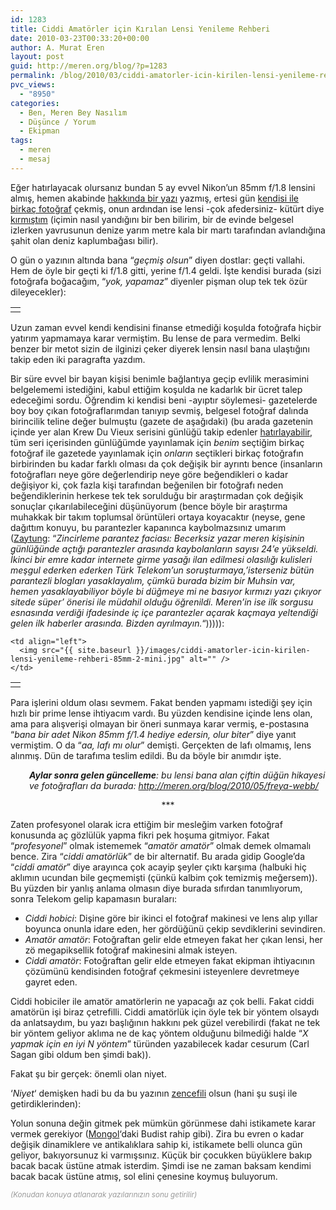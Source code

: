 ```yaml
---
id: 1283
title: Ciddi Amatörler için Kırılan Lensi Yenileme Rehberi
date: 2010-03-23T00:33:20+00:00
author: A. Murat Eren
layout: post
guid: http://meren.org/blog/?p=1283
permalink: /blog/2010/03/ciddi-amatorler-icin-kirilen-lensi-yenileme-rehberi/
pvc_views:
  - "8950"
categories:
  - Ben, Meren Bey Nasılım
  - Düşünce / Yorum
  - Ekipman
tags:
  - meren
  - mesaj
---
```

Eğer hatırlayacak olursanız bundan 5 ay evvel Nikon&#8217;un 85mm f/1.8 lensini almış, hemen akabinde [hakkında bir yazı](http://meren.org/blog/2009/10/nikon-85mm-f1-8-lens/) yazmış, ertesi gün [kendisi ile birkaç fotoğraf](http://meren.org/blog/2009/10/algida-farkli-derinlikler/) çekmiş, onun ardından ise lensi -çok afedersiniz- kütürt diye [kırmıştım](http://meren.org/blog/2009/10/nikon-85mm-f1-8-lens/#comment-5824) (içimin nasıl yandığını bir ben bilirim, bir de evinde belgesel izlerken yavrusunun denize yarım metre kala bir martı tarafından avlandığına şahit olan deniz kaplumbağası bilir).

O gün o yazının altında bana &#8220;_geçmiş olsun_&#8221; diyen dostlar: geçti vallahi. Hem de öyle bir geçti ki f/1.8 gitti, yerine f/1.4 geldi. İşte kendisi burada (sizi fotoğrafa boğacağım, &#8220;_yok, yapamaz_&#8221; diyenler pişman olup tek tek özür dileyecekler):

<table border="0" width="100%">
  <tr>
    <td align="center">
      <img src="{{ site.baseurl }}/images/ciddi-amatorler-icin-kirilen-lensi-yenileme-rehberi-85mm-mini.jpg" alt="" />
    </td>
  </tr>
</table>

Uzun zaman evvel kendi kendisini finanse etmediği koşulda fotoğrafa hiçbir yatırım yapmamaya karar vermiştim. Bu lense de para vermedim. Belki benzer bir metot sizin de ilginizi çeker diyerek lensin nasıl bana ulaştığını takip eden iki paragrafta yazdım.

Bir süre evvel bir bayan kişisi benimle bağlantıya geçip evlilik merasimini belgelememi istediğini, kabul ettiğim koşulda ne kadarlık bir ücret talep edeceğimi sordu. Öğrendim ki kendisi beni -ayıptır söylemesi- gazetelerde boy boy çıkan fotoğraflarımdan tanıyıp sevmiş, belgesel fotoğraf dalında birincilik teline değer bulmuştu (gazete de aşağıdaki) (bu arada gazetenin içinde yer alan Krew Du Vieux serisini günlüğü takip edenler [hatırlayabilir](http://meren.org/blog/2010/02/bir-procrastination-hikayesi-krew-du-vieux/), tüm seri içerisinden günlüğümde yayınlamak için _benim_ seçtiğim birkaç fotoğraf ile gazetede yayınlamak için _onların_ seçtikleri birkaç fotoğrafın birbirinden bu kadar farklı olması da çok değişik bir ayrıntı bence (insanların fotoğrafları neye göre değerlendirip neye göre beğendikleri o kadar değişiyor ki, çok fazla kişi tarafından beğenilen bir fotoğrafı neden beğendiklerinin herkese tek tek sorulduğu bir araştırmadan çok değişik sonuçlar çıkarılabileceğini düşünüyorum (bence böyle bir araştırma muhakkak bir takım toplumsal örüntüleri ortaya koyacaktır (neyse, gene dağıttım konuyu, bu parantezler kapanınca kaybolmazsınız umarım ([Zaytung](http://zaytung.com/): &#8220;_Zincirleme parantez faciası: Becerksiz yazar meren kişisinin günlüğünde açtığı parantezler arasında kaybolanların sayısı 24&#8217;e yükseldi. İkinci bir emre kadar internete girme yasağı ilan edilmesi olasılığı kulisleri meşgul ederken ederken Türk Telekom&#8217;un soruşturmaya,&#8217;isterseniz bütün parantezli blogları yasaklayalım, çümkü burada bizim bir Muhsin var, hemen yasaklayabiliyor böyle bi düğmeye mi ne basıyor kırmızı yazı çıkıyor sitede süper&#8217; önerisi ile müdahil olduğu öğrenildi._ _Meren&#8217;in ise ilk sorgusu esnasında verdiği ifadesinde iç içe parantezler açarak kaçmaya yeltendiği gelen ilk haberler arasında. Bizden ayrılmayın._&#8220;))))):

<table border="0" width="100%">
  <tr>
    <td align="right">
      <img src="{{ site.baseurl }}/images/ciddi-amatorler-icin-kirilen-lensi-yenileme-rehberi-85mm-3-mini.jpg" alt="" />
    </td>
    
    <td align="left">
      <img src="{{ site.baseurl }}/images/ciddi-amatorler-icin-kirilen-lensi-yenileme-rehberi-85mm-2-mini.jpg" alt="" />
    </td>
  </tr>
</table>

Para işlerini oldum olası sevmem. Fakat benden yapmamı istediği şey için hızlı bir prime lense ihtiyacım vardı. Bu yüzden kendisine içinde lens olan, ama para alışverişi olmayan bir öneri sunmaya karar vermiş, e-postasına &#8220;_bana bir adet Nikon 85mm f/1.4 hediye edersin, olur biter_&#8221; diye yanıt vermiştim. O da &#8220;_aa, lafı mı olur_&#8221; demişti. Gerçekten de lafı olmamış, lens alınmış. Dün de tarafıma teslim edildi. Bu da böyle bir anımdır işte.

<p style="padding-left: 30px;">
  <em><strong>Aylar sonra gelen güncelleme</strong>: bu lensi bana alan çiftin düğün hikayesi ve fotoğrafları da burada: <a href="http://meren.org/blog/2010/05/freya-webb/">http://meren.org/blog/2010/05/freya-webb/</a></em>
</p>

<p style="text-align: center;">
  ***
</p>

Zaten profesyonel olarak icra ettiğim bir mesleğim varken fotoğraf konusunda aç gözlülük yapma fikri pek hoşuma gitmiyor. Fakat &#8220;_profesyonel_&#8221; olmak istememek &#8220;_amatör amatör_&#8221; olmak demek olmamalı bence. Zira &#8220;_ciddi amatörlük_&#8221; de bir alternatif. Bu arada gidip Google&#8217;da &#8220;_ciddi amatör_&#8221; diye arayınca çok acayip şeyler çıktı karşıma (halbuki hiç aklımın ucundan bile geçmemişti (çünkü kalbim çok temizmiş meğersem)). Bu yüzden bir yanlış anlama olmasın diye burada sıfırdan tanımlıyorum, sonra Telekom gelip kapamasın buraları:

  * _Ciddi hobici_: Dişine göre bir ikinci el fotoğraf makinesi ve lens alıp yıllar boyunca onunla idare eden, her gördüğünü çekip sevdiklerini sevindiren.
  * _Amatör amatör_: Fotoğraftan gelir elde etmeyen fakat her çıkan lensi, her zö megapiksellik fotoğraf makinesini almak isteyen.
  * _Ciddi amatör_: Fotoğraftan gelir elde etmeyen fakat ekipman ihtiyacının çözümünü kendisinden fotoğraf çekmesini isteyenlere devretmeye gayret eden.

Ciddi hobiciler ile amatör amatörlerin ne yapacağı az çok belli. Fakat ciddi amatörün işi biraz çetrefilli. Ciddi amatörlük için öyle tek bir yöntem olsaydı da anlatsaydım, bu yazı başlığının hakkını pek güzel verebilirdi (fakat ne tek bir yöntem geliyor aklıma ne de kaç yöntem olduğunu bilmediği halde &#8220;_X yapmak için en iyi N yöntem_&#8221; türünden yazabilecek kadar cesurum (Carl Sagan gibi oldum ben şimdi bak)).

Fakat şu bir gerçek: önemli olan niyet.

&#8216;_Niyet_&#8216; demişken hadi bu da bu yazının [zencefili](http://images.google.com/images?q=pickled+ginger) olsun (hani şu suşi ile getirdiklerinden):

Yolun sonuna değin gitmek pek mümkün görünmese dahi istikamete karar vermek gerekiyor ([Mongol](http://www.imdb.com/title/tt0416044/)&#8216;daki Budist rahip gibi). Zira bu evren o kadar değişik dinamiklere ve antikalıklara sahip ki, istikamete belli olunca gün geliyor, bakıyorsunuz ki varmışsınız. Küçük bir çocukken büyüklere bakıp bacak bacak üstüne atmak isterdim. Şimdi ise ne zaman baksam kendimi bacak bacak üstüne atmış, sol elini çenesine koymuş buluyorum.

<span style="color: #999999;"><small><em>(Konudan konuya atlanarak yazılarınızın sonu getirilir)</em></small></span>
